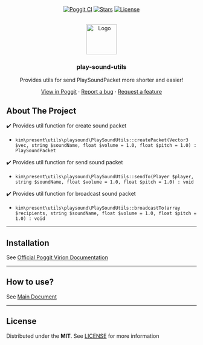 <!-- PROJECT BADGES -->
<div align="center">

[![Poggit CI][poggit-ci-badge]][poggit-ci-url]
[![Stars][stars-badge]][stars-url]
[![License][license-badge]][license-url]

</div>


<!-- PROJECT LOGO -->
<br />
<div align="center">
  <img src="https://raw.githubusercontent.com/presentkim-pm/play-sound-utils/main/assets/icon.png" alt="Logo" width="80" height="80"/>
  <h3>play-sound-utils</h3>
  <p align="center">
    Provides utils for send PlaySoundPacket more shorter and easier!

[View in Poggit][poggit-ci-url] · [Report a bug][issues-url] · [Request a feature][issues-url]

  </p>
</div>


<!-- ABOUT THE PROJECT -->

## About The Project

:heavy_check_mark: Provides util function for create sound packet

- `kim\present\utils\playsound\PlaySoundUtils::createPacket(Vector3 $vec, string $soundName, float $volume = 1.0, float $pitch = 1.0) : PlaySoundPacket`

:heavy_check_mark: Provides util function for send sound packet

- `kim\present\utils\playsound\PlaySoundUtils::sendTo(Player $player, string $soundName, float $volume = 1.0, float $pitch = 1.0) : void`

:heavy_check_mark: Provides util function for broadcast sound packet

- `kim\present\utils\playsound\PlaySoundUtils::broadcastTo(array $recipients, string $soundName, float $volume = 1.0, float $pitch = 1.0) : void`

-----

## Installation

See [Official Poggit Virion Documentation](https://github.com/poggit/support/blob/master/virion.md)

-----

## How to use?

See [Main Document](https://github.com/presentkim-pm/play-sound-utils/blob/main/docs/README.md)

-----

## License

Distributed under the **MIT**. See [LICENSE][license-url] for more information


[poggit-ci-badge]: https://poggit.pmmp.io/ci.shield/presentkim-pm/play-sound-utils/play-sound-utils?style=for-the-badge

[stars-badge]: https://img.shields.io/github/stars/presentkim-pm/play-sound-utils.svg?style=for-the-badge

[license-badge]: https://img.shields.io/github/license/presentkim-pm/play-sound-utils.svg?style=for-the-badge

[poggit-ci-url]: https://poggit.pmmp.io/ci/presentkim-pm/play-sound-utils/play-sound-utils

[stars-url]: https://github.com/presentkim-pm/play-sound-utils/stargazers

[issues-url]: https://github.com/presentkim-pm/play-sound-utils/issues

[license-url]: https://github.com/presentkim-pm/play-sound-utils/blob/main/LICENSE

[project-icon]: https://raw.githubusercontent.com/presentkim-pm/play-sound-utils/main/assets/icon.png
